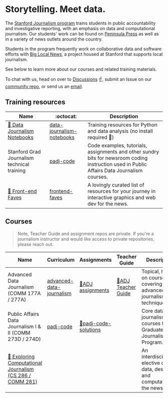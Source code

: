 # Storytelling. Meet data.

The [Stanford Journalism program](https://journalism.stanford.edu/curriculum) trains students in public accountability and investigative reporting, with an emphasis on data and computational journalism. Our students' work can be found on [Peninsula Press](https://peninsulapress.com/) as well as in a variety of news outlets around the country. 

Students in the program frequently work on collaborative data and software efforts with [Big Local News](https://github.com/biglocalnews), a project housed at Stanford that supports local journalism.

See below to learn more about our courses and related training materials.

To chat with us, head on over to [Discussions](https://github.com/orgs/stanfordjournalism/discussions) ☝️, submit an Issue on our [community repo](https://github.com/stanfordjournalism/community/issues), or send us an [email](mailto:datajournalism@stanford.edu).

## Training resources

| Name  | :octocat: | Description |
| ------|-----------| ------------- |
| [:link: Data Journalism Notebooks](https://stanfordjournalism.github.io/data-journalism-notebooks/lab?path=README.ipynb) | [data-journalism-notebooks](https://github.com/stanfordjournalism/data-journalism-notebooks) | Training resources for Python and data analysis (no install required :metal:)|
| Stanford Grad Journalism technical training | [padj-code][] | Code examples, tutorials, assignments and other sundry bits for newsroom coding instruction used in Public Affairs Data Journalism courses. |
| [:link: Front-end Faves](https://stanfordjournalism.github.io/frontend-faves/) | [frontend-faves](https://github.com/stanfordjournalism/frontend-faves) | A lovingly curated list of resources for your journey in interactive graphics and web dev for the news. |

## Courses

> Note, Teacher Guide and assignment repos are private. If you're a journalism instructor and would like access to private repositories, please reach out.

| Name | Curriculum | Assignments | Teacher Guide | Description | 
| -----|-----------|--------------|---------------|-------------|
| Advanced Data Journalism (COMM 177A / 277A) | [advanced-data-journalism][] | [🔐ADJ assignments][] | [🔐ADJ Teacher Guide][] | Topical, hands-on course covering more advanced data journalism techniques. |
| Public Affairs Data Journalism I & II (COMM 273D / 274D) | [padj-code][] | [🔐padj-code-solutions][] | | Core data journalism courses for the Graduate Journalism Program. |
| [:link: Exploring Computational Journalism (CS 286 / COMM 281)](https://ecj.stanford.edu/) | | | | An interdisciplinary elective on data, design and computation for the news. |

[advanced-data-journalism]: https://github.com/stanfordjournalism/advanced-data-journalism
[🔐ADJ assignments]: https://github.com/stanfordjournalism/advanced-data-journalism-assignments
[🔐ADJ Teacher Guide]: https://github.com/stanfordjournalism/advanced-data-journalism-teacher-guide
[padj-code]: https://github.com/stanfordjournalism/padj-code
[🔐padj-code-solutions]: https://github.com/stanfordjournalism/padj-code

